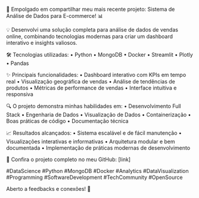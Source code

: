 🚀 Empolgado em compartilhar meu mais recente projeto: Sistema de Análise de Dados para E-commerce! 📊

💡 Desenvolvi uma solução completa para análise de dados de vendas online, combinando tecnologias modernas para criar um dashboard interativo e insights valiosos.

🛠️ Tecnologias utilizadas:
• Python
• MongoDB
• Docker
• Streamlit
• Plotly
• Pandas

✨ Principais funcionalidades:
• Dashboard interativo com KPIs em tempo real
• Visualização geográfica de vendas
• Análise de tendências de produtos
• Métricas de performance de vendas
• Interface intuitiva e responsiva

🔍 O projeto demonstra minhas habilidades em:
• Desenvolvimento Full Stack
• Engenharia de Dados
• Visualização de Dados
• Containerização
• Boas práticas de código
• Documentação técnica

📈 Resultados alcançados:
• Sistema escalável e de fácil manutenção
• Visualizações interativas e informativas
• Arquitetura modular e bem documentada
• Implementação de práticas modernas de desenvolvimento

🔗 Confira o projeto completo no meu GitHub: [link]

#DataScience #Python #MongoDB #Docker #Analytics #DataVisualization #Programming #SoftwareDevelopment #TechCommunity #OpenSource

Aberto a feedbacks e conexões! 🤝 